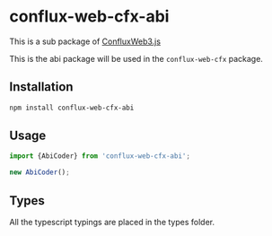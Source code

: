 # conflux-web-cfx-abi

This is a sub package of [ConfluxWeb3.js][repo]

This is the abi package will be used in the `conflux-web-cfx` package.

## Installation

```bash
npm install conflux-web-cfx-abi
```

## Usage

```js
import {AbiCoder} from 'conflux-web-cfx-abi';

new AbiCoder();
```

## Types 

All the typescript typings are placed in the types folder. 

[repo]: https://github.com/Conflux-Chain/ConfluxWeb
